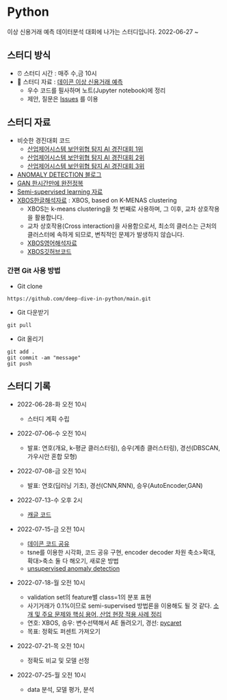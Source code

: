 # Python
이상 신용거래 예측 데이터분석 대회에 나가는 스터디입니다. 2022-06-27 ~


## 스터디 방식
- ⏰ 스터디 시간 : 매주 수,금 10시
- 📗 스터디 자료 : [데이콘 이상 신용거래 예측](https://dacon.io/competitions/official/235930/overview/description)
  - 우수 코드를 필사하며 노트(Jupyter notebook)에 정리
  - 제안, 질문은 [Issues](https://github.com/deep-dive-in-python/main/issues) 를 이용
  
## 스터디 자료
- 비슷한 경진대회 코드
  - [산업제어시스템 보안위협 탐지 AI 경진대회 1위](https://dacon.io/competitions/official/235624/codeshare/1830?page=1&dtype=recent)
  - [산업제어시스템 보안위협 탐지 AI 경진대회 2위](https://dacon.io/competitions/official/235624/codeshare/1831?page=1&dtype=recent)
  - [산업제어시스템 보안위협 탐지 AI 경진대회 3위](https://dacon.io/competitions/official/235624/codeshare/1832?page=1&dtype=recent)
- [ANOMALY DETECTION 블로그](https://www.cognex.com/ko-kr/blogs/deep-learning/research/anomaly-detection-overview-1-introduction-anomaly-detection)
- [GAN 한시간만에 완전정복](https://www.youtube.com/watch?v=odpjk7_tGY0&t=69s)
- [Semi-supervised learning 자료](https://blog.est.ai/2020/11/ssl/)
- [XBOS한글해석자료](https://blog.naver.com/qkrdnjsrl0628/222802847577) : XBOS, based on K-MENAS clustering 
  - XBOS는 k-means clustering을 첫 번째로 사용하며, 그 이후, 교차 상호작용을 활용합니다.
  - 교차 상호작용(Cross interaction)을 사용함으로서, 최소의 클러스는 근처의 클러스터에 속하게 되므로, 변칙적인 문제가 발생하지 않습니다.
  - [XBOS영어해석자료](https://kanatoko.wordpress.com/2018/03/06/xbos-anomaly-detection/)
  - [XBOS깃허브코드](https://github.com/Kanatoko/XBOS-anomaly-detection)


### 간편 Git 사용 방법
  - Git clone
```
https://github.com/deep-dive-in-python/main.git
```
  - Git 다운받기
```
git pull
```
  - Git 올리기
```
git add .
git commit -am "message"
git push 
```


## 스터디 기록
- 2022-06-28-화 오전 10시
  - 스터디 계획 수립
  
- 2022-07-06-수 오전 10시
  - 발표: 연호(개요, k-평균 클러스터링), 승우(계층 클러스터링), 경선(DBSCAN,가우시안 혼합 모형)

- 2022-07-08-금 오전 10시
  - 발표: 연호(딥러닝 기초), 경선(CNN,RNN), 승우(AutoEncoder,GAN)

- 2022-07-13-수 오후 2시
  - [캐글 코드](https://www.kaggle.com/code/shivamb/semi-supervised-classification-using-autoencoders)
  
- 2022-07-15-금 오전 10시
  - [데이콘 코드 공유](https://dacon.io/competitions/official/235930/codeshare/5508?page=1&dtype=recent)
  - tsne를 이용한 시각화, 코드 공유 구현, encoder decoder 차원 축소>확대, 확대>축소 둘 다 해오기, 새로운 방법  
  - [unsupervised anomaly detection](https://www.kaggle.com/code/victorambonati/unsupervised-anomaly-detection)

- 2022-07-18-월 오전 10시
  - validation set의 feature별 class=1의 분포 표현
  - 사기거래가 0.1%이므로 semi-supervised 방법론을 이용해도 될 것 같다. [소개 및 주요 문제와 핵심 용어, 산업 현장 적용 사례 정리](https://hoya012.github.io/blog/anomaly-detection-overview-1/)
  - 연호: XBOS, 승우: 변수선택해서 AE 돌려오기, 경선: [pycaret](https://towardsdatascience.com/unsupervised-anomaly-detection-in-python-f2e61be17c2b)
  - 목표: 정확도 퍼센트 가져오기

- 2022-07-21-목 오전 10시
  - 정확도 비교 및 모델 선정

- 2022-07-25-월 오전 10시
  - data 분석, 모델 평가, 분석 
